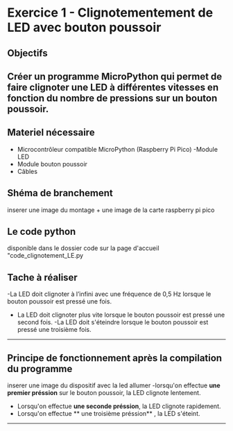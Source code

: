 # Exercice 1 - Clignotementement de LED avec bouton poussoir
## Objectifs
Créer un programme **MicroPython** qui permet de faire clignoter une LED à différentes vitesses en 
fonction du nombre de pressions sur un bouton poussoir.
---
## Materiel nécessaire
- Microcontrôleur compatible MicroPython (Raspberry Pi Pico) 
-Module LED 
- Module bouton poussoir 
- Câbles 
## Shéma de branchement
inserer une image du montage + une image de la carte raspberry pi pico
## Le code python
disponible dans le dossier code sur la page d'accueil "code_clignotement_LE.py

## Tache à réaliser
-La LED doit clignoter à l’infini avec une fréquence de 0,5 Hz lorsque le bouton poussoir 
est pressé une fois. 
- La LED doit clignoter plus vite lorsque le bouton poussoir est pressé une second fois. 
-La LED doit s'éteindre lorsque le bouton poussoir est pressé une troisième fois.
---
## Principe de fonctionnement après la compilation du programme
inserer une image du dispositif avec la led allumer
-lorsqu'on effectue **une premier préssion** sur le bouton poussoir, la LED clignote lentement.
- Lorsqu'on effectue **une seconde préssion**, la LED clignote rapidement.
- Lorsqu'on effectue ** une troisième préssion** , la LED s'éteint.
---

